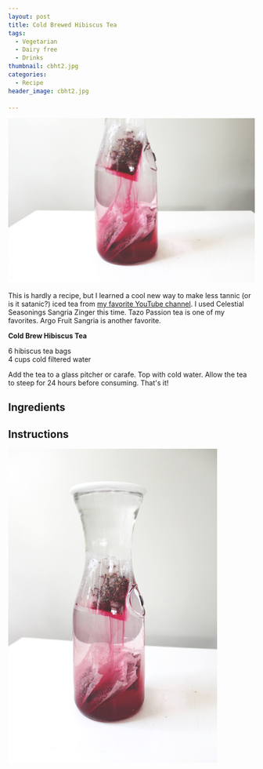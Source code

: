 ```yaml
---
layout: post
title: Cold Brewed Hibiscus Tea
tags:
  - Vegetarian
  - Dairy free
  - Drinks
thumbnail: cbht2.jpg
categories:
  - Recipe
header_image: cbht2.jpg

---
```


![Image of Cold Brewed Hibiscus Tea.](/upload/cbht2.jpg)

This is hardly a recipe, but I learned a cool new way to make less tannic (or is it satanic?) iced tea from [my favorite YouTube channel](https://www.youtube.com/watch?v=84UADOS7RsA). I used Celestial Seasonings Sangria Zinger this time. Tazo Passion tea is one of my favorites. Argo Fruit Sangria is another favorite.  
  
**Cold Brew Hibiscus Tea**  
  
6 hibiscus tea bags  
4 cups cold filtered water  
  
Add the tea to a glass pitcher or carafe. Top with cold water. Allow the tea to steep for 24 hours before consuming. That's it!

## Ingredients



## Instructions







![Image of Cold Brewed Hibiscus Tea.](/upload/cbht.jpg)